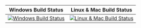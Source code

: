| Windows Build Status | Linux & Mac Build Status |
|---|---|
| [![Windows Build Status](https://ci.appveyor.com/api/projects/status/bx7m3q9t2fav2voo?svg=true)](https://ci.appveyor.com/project/KvanTTT/habramark) | [![Linux & Mac Build Status](https://travis-ci.org/KvanTTT/HabraMark.svg?branch=master)](https://travis-ci.org/KvanTTT/HabraMark) |